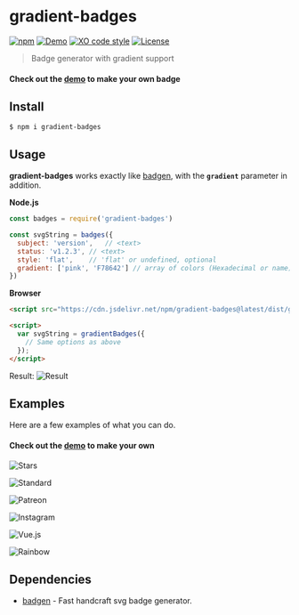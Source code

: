 # gradient-badges

[![npm](https://runkit.io/bokub/gb-v/branches/master)](https://www.npmjs.com/package/gradient-badges)
[![Demo](https://runkit.io/bokub/badge/branches/master/demo/available/11998e-38ef7d)](https://git.io/gradient-badges)
[![XO code style](https://runkit.io/bokub/badge/branches/master/style/XO/ff94c8-cacfda-61eddb)](https://github.com/sindresorhus/xo)
[![License](https://runkit.io/bokub/badge/branches/master/license/MIT/ff426b-ffbc36)](https://github.com/bokub/gradient-badges/blob/master/LICENSE)

> Badge generator with gradient support

#### Check out the [demo][demo] to make your own badge

## Install

```
$ npm i gradient-badges
```

## Usage

**gradient-badges** works exactly like [badgen](https://github.com/amio/badgen), with the **`gradient`** parameter in addition.

**Node.js**

```javascript
const badges = require('gradient-badges')

const svgString = badges({
  subject: 'version',   // <text>
  status: 'v1.2.3', // <text>
  style: 'flat',    // 'flat' or undefined, optional
  gradient: ['pink', 'F78642'] // array of colors (Hexadecimal or name)
})
```

**Browser**
```html
<script src="https://cdn.jsdelivr.net/npm/gradient-badges@latest/dist/gradient-badges.min.js"></script>

<script>
  var svgString = gradientBadges({
    // Same options as above
  });
</script>
```

Result: ![Result][usage]

## Examples

Here are a few examples of what you can do. 

#### Check out the [demo][demo] to make your own

![Stars][stars]

![Standard][standard]

![Patreon][patreon]

![Instagram][instagram]

![Vue.js][vue]

![Rainbow][rainbow]


## Dependencies

- [badgen](https://github.com/amio/badgen) - Fast handcraft svg badge generator.

[usage]: https://runkit.io/bokub/badge/branches/master/version/v1.2.3/pink-F78642?style=flat

[demo]: https://git.io/gradient-badges

[stars]: https://runkit.io/bokub/badge/branches/master/stars/★★★★☆/00a65e-abf269
[standard]: https://runkit.io/bokub/badge/branches/master/code%20style/standard/ff22aa-bf00ff?style=flat
[patreon]: https://runkit.io/bokub/badge/branches/master/become/a%20patron/f96854-f9be75
[instagram]: https://runkit.io/bokub/badge/branches/master/follow%20me/instagram/833ab4-fd1d1d-fcb045
[vue]: https://runkit.io/bokub/badge/branches/master/built%20with/Vue.js/42b883-35495e?style=flat
[rainbow]: https://runkit.io/bokub/badge/branches/master/rainbow/compatible/00a3e2-1ba548-fdc800-f1860e-e41b13